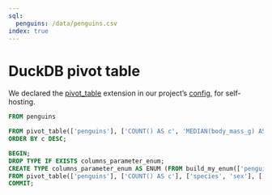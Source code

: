 ```yaml
---
sql:
  penguins: /data/penguins.csv
index: true
---
```


# DuckDB pivot table

We declared the [pivot_table](https://duckdb.org/community_extensions/extensions/pivot_table.html) extension in our project’s [config](https://observablehq.com/framework/config#duckdb), for self-hosting.

```sql echo
FROM penguins
```


```sql echo
FROM pivot_table(['penguins'], ['COUNT() AS c', 'MEDIAN(body_mass_g) AS med_body_mass'], ['species', 'island', 'sex'], [], [])
ORDER BY c DESC;
```

```sql echo
BEGIN;
DROP TYPE IF EXISTS columns_parameter_enum;
CREATE TYPE columns_parameter_enum AS ENUM (FROM build_my_enum(['penguins'], ['island'], []));
FROM pivot_table(['penguins'], ['COUNT() AS c'], ['species', 'sex'], ['island'], [])
COMMIT;
```